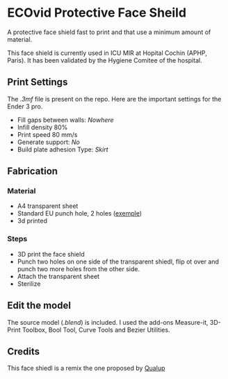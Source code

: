 # ECOvid Protective Face Sheild

A protective face shield fast to print and that use a minimum amount of material. 

This face shield is currently used in ICU MIR  at Hopital Cochin (APHP, Paris).  It has been validated by the Hygiene Comitee of the hospital. 



## Print Settings

The *.3mf* file is present on the repo.  Here are the important settings for the Ender 3 pro.  
- Fill gaps between walls: *Nowhere*
- Infill density 80%
- Print speed 80 mm/s
- Generate support: *No*
- Build plate adhesion Type: *Skirt*


## Fabrication

### Material
- A4 transparent sheet 
- Standard EU punch hole, 2 holes ([exemple](https://www.google.com/search?q=punch+hole+2&hl=en&sxsrf=ALeKk01VRlmL0uM0lpgbsiWLHW1cRw-DiQ:1585672351383&source=lnms&tbm=isch&sa=X&ved=2ahUKEwjr1-_pkcXoAhXU8OAKHVQoCY4Q_AUoAXoECAsQAw))
- 3d printed 

### Steps
- 3D print the face shield 
- Punch two holes on one side of the transparent shiedl, flip ot over and punch two more holes from the other side. 
- Attach the transparent sheet
- Sterilize



## Edit the model

The source model (*.blend*) is included.  I used the add-ons Measure-it, 3D-Print Toolbox,  Bool Tool, Curve Tools and Bezier Utilities.

## Credits 

This face shiedl is a remix the one proposed by [Qualup](http://www.spiderbot.eu/covid-19-ecran-facial-imprime-sterilisable/)


